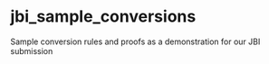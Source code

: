 # jbi_sample_conversions
Sample conversion rules and proofs as a demonstration for our JBI submission
